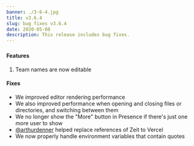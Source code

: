 ```yaml
---
banner: ./3-6-4.jpg
title: v3.6.4
slug: bug fixes v3.6.4
date: 2020-05-08
description: This release includes bug fixes.
---
```


###

#### Features

1. Team names are now editable

#### Fixes

- We improved editor rendering performance
- We also improved performance when opening and closing files or directories,
  and switching between them
- We no longer show the "More" button in Presence if there's just one more user
  to show
- [@arthurdenner](https://github.com/codesandbox/codesandbox-client/pull/4087)
  helped replace references of Zeit to Vercel
- We now properly handle environment variables that contain quotes
